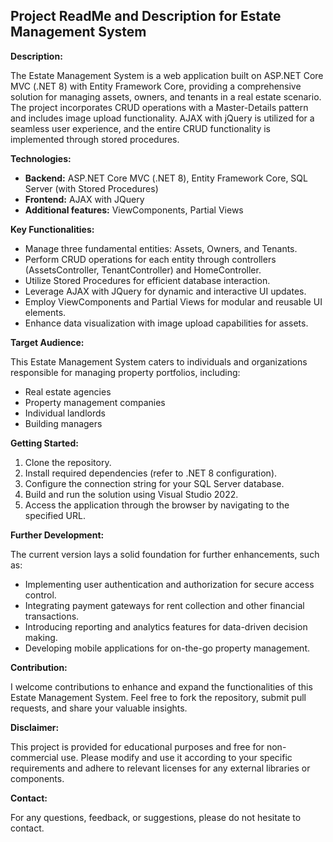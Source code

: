 ## Project ReadMe and Description for Estate Management System

**Description:**

The Estate Management System is a web application built on ASP.NET Core MVC (.NET 8) with Entity Framework Core, providing a comprehensive solution for managing assets, owners, and tenants in a real estate scenario. The project incorporates CRUD operations with a Master-Details pattern and includes image upload functionality. AJAX with jQuery is utilized for a seamless user experience, and the entire CRUD functionality is implemented through stored procedures.

**Technologies:**

* **Backend:** ASP.NET Core MVC (.NET 8), Entity Framework Core, SQL Server (with Stored Procedures)
* **Frontend:**  AJAX with JQuery
* **Additional features:** ViewComponents, Partial Views

**Key Functionalities:**

* Manage three fundamental entities: Assets, Owners, and Tenants.
* Perform CRUD operations for each entity through controllers (AssetsController, TenantController) and HomeController.
* Utilize Stored Procedures for efficient database interaction.
* Leverage AJAX with JQuery for dynamic and interactive UI updates.
* Employ ViewComponents and Partial Views for modular and reusable UI elements.
* Enhance data visualization with image upload capabilities for assets.

**Target Audience:**

This Estate Management System caters to individuals and organizations responsible for managing property portfolios, including:

* Real estate agencies
* Property management companies
* Individual landlords
* Building managers

**Getting Started:**

1. Clone the repository.
2. Install required dependencies (refer to .NET 8 configuration).
3. Configure the connection string for your SQL Server database.
4. Build and run the solution using Visual Studio 2022.
5. Access the application through the browser by navigating to the specified URL.

**Further Development:**

The current version lays a solid foundation for further enhancements, such as:

* Implementing user authentication and authorization for secure access control.
* Integrating payment gateways for rent collection and other financial transactions.
* Introducing reporting and analytics features for data-driven decision making.
* Developing mobile applications for on-the-go property management.

**Contribution:**

I welcome contributions to enhance and expand the functionalities of this Estate Management System. Feel free to fork the repository, submit pull requests, and share your valuable insights.

**Disclaimer:**

This project is provided for educational purposes and free for non-commercial use. Please modify and use it according to your specific requirements and adhere to relevant licenses for any external libraries or components.

**Contact:**

For any questions, feedback, or suggestions, please do not hesitate to contact.



